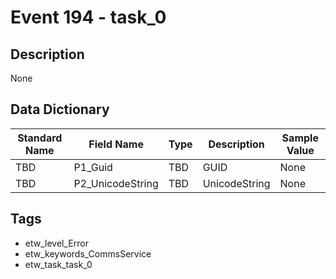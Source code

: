 # Event 194 - task_0

## Description
None

## Data Dictionary
|Standard Name|Field Name|Type|Description|Sample Value|
|---|---|---|---|---|
|TBD|P1_Guid|TBD|GUID|None|None|
|TBD|P2_UnicodeString|TBD|UnicodeString|None|None|

## Tags
* etw_level_Error
* etw_keywords_CommsService
* etw_task_task_0